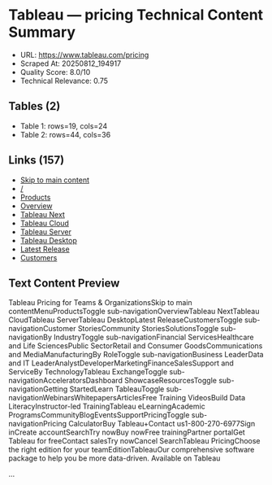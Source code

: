 # Tableau — pricing Technical Content Summary

- URL: https://www.tableau.com/pricing
- Scraped At: 20250812_194917
- Quality Score: 8.0/10
- Technical Relevance: 0.75

## Tables (2)
- Table 1: rows=19, cols=24
- Table 2: rows=44, cols=36

## Links (157)
- [Skip to main content](#main-content)
- [/](/)
- [Products](/products/tableau)
- [Overview](/products/tableau)
- [Tableau Next](/products/tableau-next)
- [Tableau Cloud](/products/cloud-bi)
- [Tableau Server](/products/server)
- [Tableau Desktop](/products/desktop)
- [Latest Release](/products/new-features)
- [Customers](/solutions/customers)

## Text Content Preview

Tableau Pricing for Teams & OrganizationsSkip to main contentMenuProductsToggle sub-navigationOverviewTableau NextTableau CloudTableau ServerTableau DesktopLatest ReleaseCustomersToggle sub-navigationCustomer StoriesCommunity StoriesSolutionsToggle sub-navigationBy IndustryToggle sub-navigationFinancial ServicesHealthcare and Life SciencesPublic SectorRetail and Consumer GoodsCommunications and MediaManufacturingBy RoleToggle sub-navigationBusiness LeaderData and IT LeaderAnalystDeveloperMarketingFinanceSalesSupport and ServiceBy TechnologyTableau ExchangeToggle sub-navigationAcceleratorsDashboard ShowcaseResourcesToggle sub-navigationGetting StartedLearn TableauToggle sub-navigationWebinarsWhitepapersArticlesFree Training VideosBuild Data LiteracyInstructor-led TrainingTableau eLearningAcademic ProgramsCommunityBlogEventsSupportPricingToggle sub-navigationPricing CalculatorBuy Tableau+Contact us1-800-270-6977Sign inCreate accountSearchTry nowBuy nowFree trainingPartner portalGet Tableau for freeContact salesTry nowCancel SearchTableau PricingChoose the right edition for your teamEditionTableauOur comprehensive software package to help you be more data-driven. Available on Tableau 

…